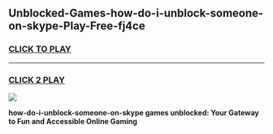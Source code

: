 
## Unblocked-Games-how-do-i-unblock-someone-on-skype-Play-Free-fj4ce
<h3>
<a href="https://premium76.site?title=how-do-i-unblock-someone-on-skype&ref=12A">CLICK TO PLAY</a></h3>
<hr>

<h3>
<a href="https://premium76.site?title=how-do-i-unblock-someone-on-skype&ref=12A">CLICK 2 PLAY</a>
  
</h3>

<a href="https://premium76.site?title=how-do-i-unblock-someone-on-skype&ref=12A"><img src="https://clearcache.store/games.png"></a>


**how-do-i-unblock-someone-on-skype games unblocked: Your Gateway to Fun and Accessible Online Gaming**
